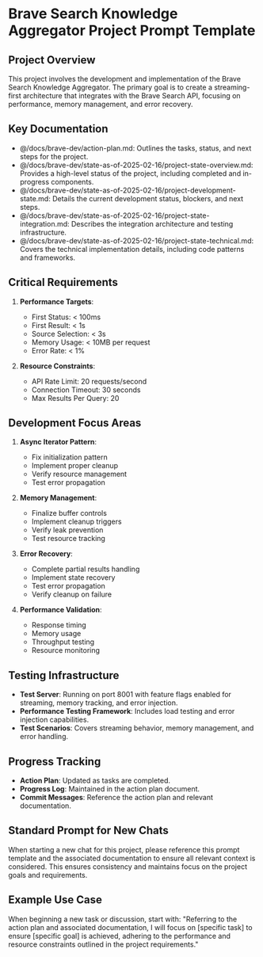 # Brave Search Knowledge Aggregator Project Prompt Template

## Project Overview
This project involves the development and implementation of the Brave Search Knowledge Aggregator. The primary goal is to create a streaming-first architecture that integrates with the Brave Search API, focusing on performance, memory management, and error recovery.

## Key Documentation
- @/docs/brave-dev/action-plan.md: Outlines the tasks, status, and next steps for the project.
- @/docs/brave-dev/state-as-of-2025-02-16/project-state-overview.md: Provides a high-level status of the project, including completed and in-progress components.
- @/docs/brave-dev/state-as-of-2025-02-16/project-development-state.md: Details the current development status, blockers, and next steps.
- @/docs/brave-dev/state-as-of-2025-02-16/project-state-integration.md: Describes the integration architecture and testing infrastructure.
- @/docs/brave-dev/state-as-of-2025-02-16/project-state-technical.md: Covers the technical implementation details, including code patterns and frameworks.

## Critical Requirements
1. **Performance Targets**:
   - First Status: < 100ms
   - First Result: < 1s
   - Source Selection: < 3s
   - Memory Usage: < 10MB per request
   - Error Rate: < 1%

2. **Resource Constraints**:
   - API Rate Limit: 20 requests/second
   - Connection Timeout: 30 seconds
   - Max Results Per Query: 20

## Development Focus Areas
1. **Async Iterator Pattern**:
   - Fix initialization pattern
   - Implement proper cleanup
   - Verify resource management
   - Test error propagation

2. **Memory Management**:
   - Finalize buffer controls
   - Implement cleanup triggers
   - Verify leak prevention
   - Test resource tracking

3. **Error Recovery**:
   - Complete partial results handling
   - Implement state recovery
   - Test error propagation
   - Verify cleanup on failure

4. **Performance Validation**:
   - Response timing
   - Memory usage
   - Throughput testing
   - Resource monitoring

## Testing Infrastructure
- **Test Server**: Running on port 8001 with feature flags enabled for streaming, memory tracking, and error injection.
- **Performance Testing Framework**: Includes load testing and error injection capabilities.
- **Test Scenarios**: Covers streaming behavior, memory management, and error handling.

## Progress Tracking
- **Action Plan**: Updated as tasks are completed.
- **Progress Log**: Maintained in the action plan document.
- **Commit Messages**: Reference the action plan and relevant documentation.

## Standard Prompt for New Chats
When starting a new chat for this project, please reference this prompt template and the associated documentation to ensure all relevant context is considered. This ensures consistency and maintains focus on the project goals and requirements.

## Example Use Case
When beginning a new task or discussion, start with:
"Referring to the action plan and associated documentation, I will focus on [specific task] to ensure [specific goal] is achieved, adhering to the performance and resource constraints outlined in the project requirements."